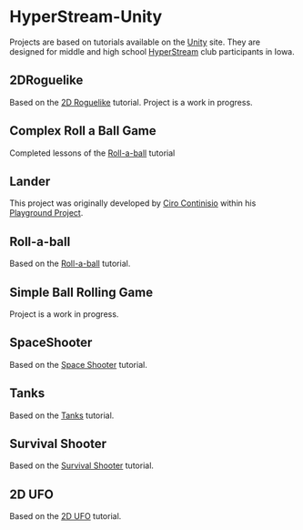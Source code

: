 # HyperStream-Unity

Projects are based on tutorials available on the [Unity](https://unity3d.com/learn) site.  They are designed for middle and high school [HyperStream](http://hyperstream.org/) club participants in Iowa. 

## 2DRoguelike

Based on the [2D Roguelike](https://unity3d.com/learn/tutorials/projects/2d-roguelike-tutorial) tutorial.
Project is a work in progress.

## Complex Roll a Ball Game

Completed lessons of the [Roll-a-ball](https://unity3d.com/learn/tutorials/projects/roll-ball-tutorial) tutorial

## Lander

This project was originally developed by [Ciro Continisio](https://blogs.unity3d.com/author/ciro/) within his [Playground Project](https://blogs.unity3d.com/2016/09/20/teaching-unity-to-non-programmers-playground-project/).

## Roll-a-ball

Based on the [Roll-a-ball](https://unity3d.com/learn/tutorials/projects/roll-ball-tutorial) tutorial.

## Simple Ball Rolling Game

Project is a work in progress.

## SpaceShooter

Based on the [Space Shooter](https://unity3d.com/learn/tutorials/projects/space-shooter-tutorial) tutorial.

## Tanks

Based on the [Tanks](https://unity3d.com/learn/tutorials/projects/tanks-tutorial) tutorial.

## Survival Shooter

Based on the [Survival Shooter](https://unity3d.com/learn/tutorials/projects/survival-shooter-tutorial) tutorial.

## 2D UFO

Based on the [2D UFO](https://unity3d.com/learn/tutorials/projects/2d-ufo-tutorial) tutorial.